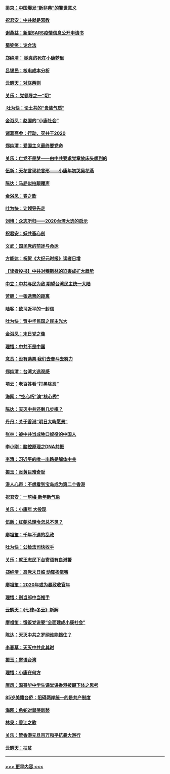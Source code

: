 #### [梁京：中国爆发“新非典”的警世意义](../pages/nsc993/n11812554.md?t=01221701) 
#### [祝君安：中共就是邪教](../pages/nsc993/n11812431.md?t=01221701) 
#### [谢燕益：新型SARS疫情信息公开申请书](../pages/nsc993/n11808840.md?t=01221701) 
#### [蜀笑笑：论合法](../pages/nsc993/n11808064.md?t=01221701) 
#### [郑纯清： 她真的死在小康梦里](../pages/nsc993/n11806623.md?t=01221701) 
#### [吕锡民：核电成本分析](../pages/nsc993/n11806284.md?t=01221701) 
#### [云鹤天：对联两则](../pages/nsc993/n11805957.md?t=01221701) 
#### [关乐： 党领导之一“切”](../pages/nsc993/n11804505.md?t=01221701) 
#### [ 吐为快：论土共的“贵族气质”](../pages/nsc993/n11804490.md?t=01221701) 
#### [金浴凤：赵国的“小康社会”](../pages/nsc993/n11804452.md?t=01221701) 
#### [诸葛高参：行动，灭共于2020](../pages/nsc993/n11804120.md?t=01221701) 
#### [郑纯清：爱国主义最终要党命](../pages/nsc993/n11802197.md?t=01221701) 
#### [关乐：亡党不是梦——由中共要求党章放床头想到的](../pages/nsc993/n11802156.md?t=01221701) 
#### [伍新：无花言现花言形——小康年初哭吴花燕](../pages/nsc993/n11800044.md?t=01221701) 
#### [陈达：马屁似拍颠覆声](../pages/nsc993/n11800010.md?t=01221701) 
#### [金浴凤：春之歌](../pages/nsc993/n11797687.md?t=01221701) 
#### [吐为快：让领导先走](../pages/nsc993/n11797512.md?t=01221701) 
#### [刘博：众志所归——2020台湾大选的启示](../pages/nsc993/n11796878.md?t=01221701) 
#### [祝君安：妖共畜心剖](../pages/nsc993/n11794273.md?t=01221701) 
#### [文武：国民党的前途与命运](../pages/nsc993/n11794198.md?t=01221701) 
#### [方能达：祝贺《大纪元时报》读者日增](../pages/nsc993/n11793807.md?t=01221701) 
#### [【读者投书】中共对穆斯林的迫害成扩大趋势](../pages/nsc993/n11791371.md?t=01221701) 
#### [中立：中共与民为敌 期望台湾民主统一大陆](../pages/nsc993/n11790392.md?t=01221701) 
#### [苦胆：一张选票的距离](../pages/nsc993/n11788914.md?t=01221701) 
#### [陆客：致习近平的一封信](../pages/nsc993/n11788867.md?t=01221701) 
#### [吐为快：贺中华民国之民主光大](../pages/nsc993/n11788618.md?t=01221701) 
#### [金浴凤：末日党之像](../pages/nsc993/n11787475.md?t=01221701) 
#### [理悟：中共不是中国](../pages/nsc993/n11787463.md?t=01221701) 
#### [念贲：没有选票  我们去奋斗去努力](../pages/nsc993/n11787398.md?t=01221701) 
#### [郑纯清：台湾大选观感](../pages/nsc993/n11786210.md?t=01221701) 
#### [项云：老百姓看“打黑除恶”](../pages/nsc993/n11785398.md?t=01221701) 
#### [海网：“空心朽”演“核心秀”](../pages/nsc993/n11783874.md?t=01221701) 
#### [陈达：天灭中共还剩几步棋？](../pages/nsc993/n11783719.md?t=01221701) 
#### [丹丹：关于香港“明日大屿愿景”](../pages/nsc993/n11783273.md?t=01221701) 
#### [张林：被中共当成牲口奴役的中国人](../pages/nsc993/n11782397.md?t=01221701) 
#### [李小刚：脑控原理之DNA共振](../pages/nsc993/n11780962.md?t=01221701) 
#### [李清：习近平的唯一出路是解体中共](../pages/nsc993/n11780866.md?t=01221701) 
#### [振玉：炎黄巨难奇耻](../pages/nsc993/n11779632.md?t=01221701) 
#### [港人心声：不想看到宝岛成为第二个香港](../pages/nsc993/n11778817.md?t=01221701) 
#### [祝君安：一剪梅‧新年新气象](../pages/nsc993/n11776340.md?t=01221701) 
#### [关乐：小康年 大役现](../pages/nsc993/n11774213.md?t=01221701) 
#### [伍新：红朝总理令怎总不灵？](../pages/nsc993/n11770813.md?t=01221701) 
#### [廖祖笙：千年不遇的乱政](../pages/nsc993/n11770373.md?t=01221701) 
#### [吐为快：公检法司快收手](../pages/nsc993/n11770359.md?t=01221701) 
#### [关乐：就王志民下台寄语有良港警](../pages/nsc993/n11769903.md?t=01221701) 
#### [郑纯清：恶党末日临 动辄挨掌嘴](../pages/nsc993/n11769356.md?t=01221701) 
#### [廖祖笙：2020年或为暴政收官年](../pages/nsc993/n11768216.md?t=01221701) 
#### [理悟：别当郎中当推手](../pages/nsc993/n11768243.md?t=01221701) 
#### [云鹤天：《七律▪冬云》新解](../pages/nsc993/n11768204.md?t=01221701) 
#### [廖祖笙：饿饭党说要“全面建成小康社会”](../pages/nsc993/n11767482.md?t=01221701) 
#### [陈达：天灭中共之罗网谁能挡住？](../pages/nsc993/n11767465.md?t=01221701) 
#### [李春草：天灭中共此其时](../pages/nsc993/n11767452.md?t=01221701) 
#### [振玉：寄语台湾](../pages/nsc993/n11767432.md?t=01221701) 
#### [理悟：小康在何方](../pages/nsc993/n11767394.md?t=01221701) 
#### [唐风：温哥华中学生课堂讲香港被踢下体之思考](../pages/nsc993/n11766848.md?t=01221701) 
#### [85岁美籍台侨：阻碍两岸统一的是共产制度](../pages/nsc993/n11765043.md?t=01221701) 
#### [海网：龟蛇对鼠哭新愁](../pages/nsc993/n11764895.md?t=01221701) 
#### [林泉：香江之歌](../pages/nsc993/n11764415.md?t=01221701) 
#### [关乐：赞香港元旦百万和平抗暴大游行](../pages/nsc993/n11764382.md?t=01221701) 
#### [云鹤天：扶贫](../pages/nsc993/n11764245.md?t=01221701) 

----
#### [ >>> 更早内容 <<< ](../indexes/nsc993-earlier.md)
